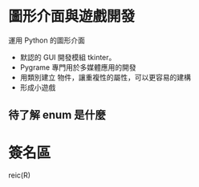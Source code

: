# 圖形介面與遊戲開發

運用 Python 的圖形介面

* 默認的 GUI 開發模組 tkinter。
* Pygrame 專門用於多媒體應用的開發
* 用類別建立 物件，讓重複性的屬性，可以更容易的建構
* 形成小遊戲

## 待了解 enum 是什麼

# 簽名區

reic(R)